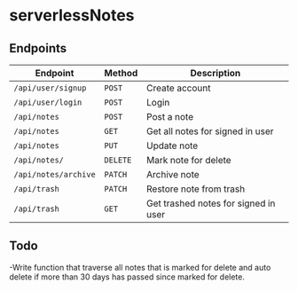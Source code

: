 # serverlessNotes

## Endpoints

|  Endpoint |  Method |  Description |
|---|---|---|
| `/api/user/signup` | `POST` | Create account |
| `/api/user/login` | `POST` | Login |
| `/api/notes` | `POST` | Post a note |
| `/api/notes` | `GET` | Get all notes for signed in user|
| `/api/notes` | `PUT` | Update note |
| `/api/notes/` | `DELETE` | Mark note for delete |
| `/api/notes/archive` | `PATCH` | Archive note |
| `/api/trash` | `PATCH` | Restore note from trash |
| `/api/trash` | `GET` | Get trashed notes for signed in user |

## Todo

-Write function that traverse all notes that is marked for delete and auto delete if more than 30 days has passed since marked for delete.
